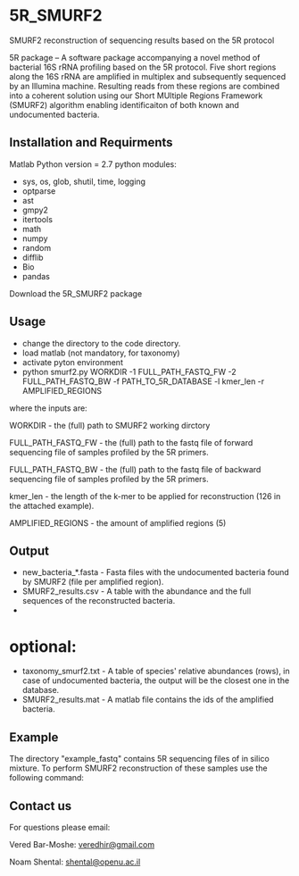 # 5R_SMURF2
SMURF2 reconstruction of sequencing results based on the 5R protocol

5R package – A software package accompanying a novel method of bacterial 16S rRNA profiling based on the 5R protocol. Five short regions along the 16S rRNA are amplified in multiplex and subsequently sequenced by an Illumina machine. Resulting reads from these regions are combined into a coherent solution using our Short MUltiple Regions Framework (SMURF2) algorithm enabling identificaiton of both known and undocumented bacteria.

## Installation and Requirments
Matlab
Python version = 2.7
python modules:
- sys, os, glob, shutil, time, logging
- optparse
- ast
- gmpy2
- itertools
- math
- numpy
- random
- difflib
- Bio 
- pandas

Download the 5R_SMURF2 package

## Usage
- change the directory to the code directory. 
- load matlab (not mandatory, for taxonomy)
- activate pyton environment
- python smurf2.py WORKDIR -1 FULL_PATH_FASTQ_FW -2 FULL_PATH_FASTQ_BW -f PATH_TO_5R_DATABASE -l kmer_len -r AMPLIFIED_REGIONS 

where the inputs are:

WORKDIR - the (full) path to SMURF2 working dirctory

FULL_PATH_FASTQ_FW - the (full) path to the fastq file of forward sequencing file of samples profiled by the 5R primers.

FULL_PATH_FASTQ_BW - the (full) path to the fastq file of backward sequencing file of samples profiled by the 5R primers.

kmer_len - the length of the k-mer to be applied for reconstruction (126 in the attached example).

AMPLIFIED_REGIONS - the amount of amplified regions (5)

## Output

- new_bacteria_*.fasta - Fasta files with the undocumented bacteria found by SMURF2 (file per amplified region).
- SMURF2_results.csv - A table with the abundance and the full sequences of the reconstructed bacteria.
- 
# optional:
- taxonomy_smurf2.txt - A table of species' relative abundances (rows), in case of undocumented bacteria, the output will be the closest one in the database. 
- SMURF2_results.mat - A matlab file contains the ids of the amplified bacteria. 

## Example
The directory "example_fastq" contains 5R sequencing files of in silico mixture. To perform SMURF2 reconstruction of these samples use the following command:

## Contact us
For questions please email:

Vered Bar-Moshe: veredhir@gmail.com

Noam Shental: shental@openu.ac.il


